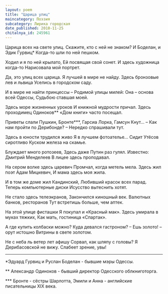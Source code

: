 ```yaml
---
layout: poem
title: "Царица улиц"
maincategory: Поэзия
subcategory: Лирика городская
date_published: 2010-11-25
chitalnya_id: 245961
---
```




Царица всех на свете улиц.
Скажите, кто с ней не знаком?
И Боделан, и Эдик Гурвиц\*
Когда-то шли по ней пешком.

Ходил и я по ней крылато,
Ей посвящая свой сонет.
И здесь художница когда-то
Нарисовала мой портрет.

Да, это улиц всех царица.
Я лучшей в мире не найду.
Здесь бронзовые лев и львица
Уселись в городском саду.

И в мире не найти принцессы –
Родимой улицы милей:
Она – основа всей Одессы,
Судьбою ставшая моей.

Здесь море жизненных уроков
И книжной мудрости причал.
Здесь проходимец Одиноков\*\*
«Дом книги» часто посещал.

Приветы слали Пушкин, Бронте\*\*\*,
Гарсиа Лорка, Гамсун Кнут…
– Как нам пройти по Дерибонде? –
Нередко спрашивали тут.

Здесь в юности трудился живо
Я в лучшем фотоателье…
Сидит Утёсов сиротливо
Куском железа на скамье.

Блуждает много ротозеев,
Здесь даже Путин раз гулял.
Известно: Дмитрий Менделеев
В лицее здесь проподавал.

На сером волке здесь царевич
Промчал, когда метель мела.
Здесь жил поэт Адам Мицкевич,
И мама здесь моя жила.

И в том же доме жил Кандинский,
Любивший красок всех парад.
Теперь компьютерные диски
Исусство вытеснить хотят.

Не стало здесь телеэкранов,
Закончился киношный век.
Валютных банков, ресторанов
Тут встретишь больше, чем аптек.

На этой улице фисташки
Я покупал и «Красный мак».
Здесь умирала в муках тяжких,
Как мать, гостиница «Спартак».

А где купить колбаски можно?
Куда девался гастроном?
– Ешь золото! – орут истошно
Витрины в свете золотом.

Не с неба ль ветер лет афишу
Сорвал, как шляпу с головы?
Я Дерибасовской не вижу.
Слабеет зрение, увы!
_____________________
\*Эдуард Гурвиц и Руслан Боделан - бывшие мэры Одессы.

\*\* Александр Одиноков - бывший директор Одесского облкниготорга.

\*\*\* Бронте - сёстры Шарлотта, Эмили и Анна - английские писательницы XIX века.






